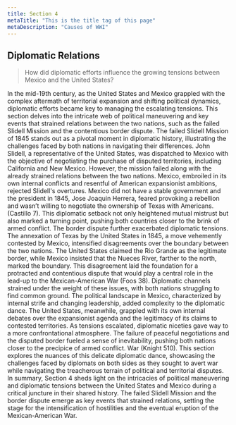 ```yaml
---
title: Section 4
metaTitle: "This is the title tag of this page"
metaDescription: "Causes of WWI"
---
```

## Diplomatic Relations 

> How did diplomatic efforts influence the growing tensions between Mexico and the United States?

In the mid-19th century, as the United States and Mexico grappled with the complex aftermath of territorial expansion and shifting political dynamics, diplomatic efforts became key to managing the escalating tensions. This section delves into the intricate web of political maneuvering and key events that strained relations between the two nations, such as the failed Slidell Mission and the contentious border dispute.
The failed Slidell Mission of 1845 stands out as a pivotal moment in diplomatic history, illustrating the challenges faced by both nations in navigating their differences. John Slidell, a representative of the United States, was dispatched to Mexico with the objective of negotiating the purchase of disputed territories, including California and New Mexico. However, the mission failed along with the already strained relations between the two nations. Mexico, embroiled in its own internal conflicts and resentful of American expansionist ambitions, rejected Slidell's overtures. Mexico did not have a stable government and the president in 1845, Jose Joaquin Herrera, feared provoking a rebellion and wasn’t willing to negotiate the ownership of Texas with Americans.  (Castillo 7). This diplomatic setback not only heightened mutual mistrust but also marked a turning point, pushing both countries closer to the brink of armed conflict.
The border dispute further exacerbated diplomatic tensions. The annexation of Texas by the United States in 1845, a move vehemently contested by Mexico, intensified disagreements over the boundary between the two nations. The United States claimed the Rio Grande as the legitimate border, while Mexico insisted that the Nueces River, farther to the north, marked the boundary. This disagreement laid the foundation for a protracted and contentious dispute that would play a central role in the lead-up to the Mexican-American War (Foos 38). 
Diplomatic channels strained under the weight of these issues, with both nations struggling to find common ground. The political landscape in Mexico, characterized by internal strife and changing leadership, added complexity to the diplomatic dance. The United States, meanwhile, grappled with its own internal debates over the expansionist agenda and the legitimacy of its claims to contested territories.
As tensions escalated, diplomatic niceties gave way to a more confrontational atmosphere. The failure of peaceful negotiations and the disputed border fueled a sense of inevitability, pushing both nations closer to the precipice of armed conflict. War (Knight 510). This section explores the nuances of this delicate diplomatic dance, showcasing the challenges faced by diplomats on both sides as they sought to avert war while navigating the treacherous terrain of political and territorial disputes.
In summary, Section 4 sheds light on the intricacies of political maneuvering and diplomatic tensions between the United States and Mexico during a critical juncture in their shared history. The failed Slidell Mission and the border dispute emerge as key events that strained relations, setting the stage for the intensification of hostilities and the eventual eruption of the Mexican-American War.

